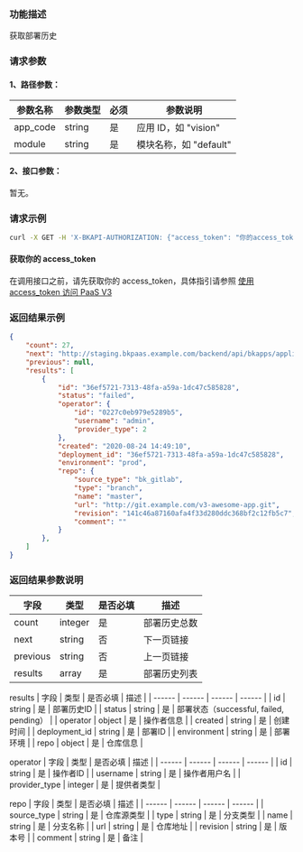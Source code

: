 ### 功能描述
获取部署历史

### 请求参数

#### 1、路径参数：

|   参数名称   |    参数类型  |  必须  |     参数说明     |
| ------------ | ------------ | ------ | ---------------- |
| app_code   | string | 是 | 应用 ID，如 "vision" |
| module   | string | 是 | 模块名称，如 "default" |

#### 2、接口参数：
暂无。

### 请求示例
```bash
curl -X GET -H 'X-BKAPI-AUTHORIZATION: {"access_token": "你的access_token"}' http://bkapi.example.com/api/bkpaas3/prod/bkapps/applications/{你的appcode}/modules/{你的模块名}/deployments/lists/
```

#### 获取你的 access_token
在调用接口之前，请先获取你的 access_token，具体指引请参照 [使用 access_token 访问 PaaS V3](https://bk.tencent.com/docs/markdown/PaaS3.0/topics/paas/access_token)

### 返回结果示例
```json
{
    "count": 27,
    "next": "http://staging.bkpaas.example.com/backend/api/bkapps/applications/vision/modules/default/deployments/lists/?limit=12&offset=12",
    "previous": null,
    "results": [
        {
            "id": "36ef5721-7313-48fa-a59a-1dc47c585828",
            "status": "failed",
            "operator": {
                "id": "0227c0eb979e5289b5",
                "username": "admin",
                "provider_type": 2
            },
            "created": "2020-08-24 14:49:10",
            "deployment_id": "36ef5721-7313-48fa-a59a-1dc47c585828",
            "environment": "prod",
            "repo": {
                "source_type": "bk_gitlab",
                "type": "branch",
                "name": "master",
                "url": "http://git.example.com/v3-awesome-app.git",
                "revision": "141c46a87160afa4f33d280ddc368bf2c12fb5c7",
                "comment": ""
            }
        },
    ]
}
```

### 返回结果参数说明

| 字段 |   类型 |  是否必填 | 描述 |
| ------ | ------ | ------ | ------ |
| count | integer | 是 | 部署历史总数 |
| next | string | 否 | 下一页链接 |
| previous | string | 否 | 上一页链接 |
| results | array | 是 | 部署历史列表 |

results
| 字段 |   类型 |  是否必填 | 描述 |
| ------ | ------ | ------ | ------ |
| id | string | 是 | 部署历史ID |
| status | string | 是 | 部署状态（successful, failed, pending） |
| operator | object | 是 | 操作者信息 |
| created | string | 是 | 创建时间 |
| deployment_id | string | 是 | 部署ID |
| environment | string | 是 | 部署环境 |
| repo | object | 是 | 仓库信息 |

operator
| 字段 |   类型 |  是否必填 | 描述 |
| ------ | ------ | ------ | ------ |
| id | string | 是 | 操作者ID |
| username | string | 是 | 操作者用户名 |
| provider_type | integer | 是 | 提供者类型 |

repo
| 字段 |   类型 |  是否必填 | 描述 |
| ------ | ------ | ------ | ------ |
| source_type | string | 是 | 仓库源类型 |
| type | string | 是 | 分支类型 |
| name | string | 是 | 分支名称 |
| url | string | 是 | 仓库地址 |
| revision | string | 是 | 版本号 |
| comment | string | 是 | 备注 |